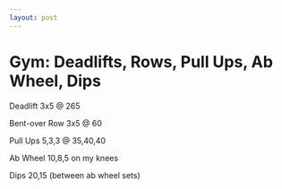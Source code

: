 ```yaml
---
layout: post
---
```


# Gym: Deadlifts, Rows, Pull Ups, Ab Wheel, Dips

Deadlift 3x5 @ 265

Bent-over Row 3x5 @ 60

Pull Ups 5,3,3 @ 35,40,40

Ab Wheel 10,8,5 on my knees

Dips 20,15 (between ab wheel sets)


